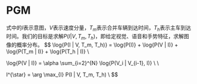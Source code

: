 # PGM 

式中的$I$表示意图，$V$表示速度分量，$T_m$表示合并车辆到达时间，$T_h$表示主车到达时间。我们的目标是求解$P(I | V, T_m, T_h)$，即给定视觉、语音和手势特征，求解图像的概率分布。
$$
\log{P(I | V, T_m, T_h)} = \log{P(I)} + \log{P(V | I)} + \log{P(T_m | I)} + \log{P(T_h | I)} \\ 

\log{P(V | I)} = \alpha \sum_{i=2}^{N} \log{P(V_i | V_{i-1}, I)} \\
\\

I^{\star} = \arg \max_{I} P(I | V, T_m, T_h) \\
$$